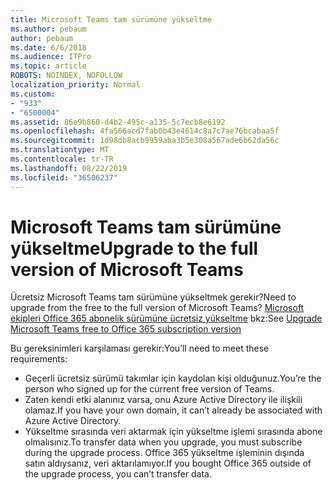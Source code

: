```yaml
---
title: Microsoft Teams tam sürümüne yükseltme
ms.author: pebaum
author: pebaum
ms.date: 6/6/2018
ms.audience: ITPro
ms.topic: article
ROBOTS: NOINDEX, NOFOLLOW
localization_priority: Normal
ms.custom:
- "933"
- "6500004"
ms.assetid: 86e9b860-d4b2-495c-a135-5c7ecb8e6192
ms.openlocfilehash: 4fa566acd7fab0b43e4614c8a7c7ae76bcabaa5f
ms.sourcegitcommit: 1d98db8acb9959aba3b5e308a567ade6b62da56c
ms.translationtype: MT
ms.contentlocale: tr-TR
ms.lasthandoff: 08/22/2019
ms.locfileid: "36506237"
---
```

# <a name="upgrade-to-the-full-version-of-microsoft-teams"></a><span data-ttu-id="23298-102">Microsoft Teams tam sürümüne yükseltme</span><span class="sxs-lookup"><span data-stu-id="23298-102">Upgrade to the full version of Microsoft Teams</span></span>

<span data-ttu-id="23298-103">Ücretsiz Microsoft Teams tam sürümüne yükseltmek gerekir?</span><span class="sxs-lookup"><span data-stu-id="23298-103">Need to upgrade from the free to the full version of Microsoft Teams?</span></span> <span data-ttu-id="23298-104">[Microsoft ekipleri Office 365 abonelik sürümüne ücretsiz yükseltme](https://docs.microsoft.com/microsoftteams/upgrade-freemium) bkz:</span><span class="sxs-lookup"><span data-stu-id="23298-104">See [Upgrade Microsoft Teams free to Office 365 subscription version](https://docs.microsoft.com/microsoftteams/upgrade-freemium)</span></span>

<span data-ttu-id="23298-105">Bu gereksinimleri karşılaması gerekir:</span><span class="sxs-lookup"><span data-stu-id="23298-105">You’ll need to meet these requirements:</span></span>

- <span data-ttu-id="23298-106">Geçerli ücretsiz sürümü takımlar için kaydolan kişi olduğunuz.</span><span class="sxs-lookup"><span data-stu-id="23298-106">You’re the person who signed up for the current free version of Teams.</span></span>
- <span data-ttu-id="23298-107">Zaten kendi etki alanınız varsa, onu Azure Active Directory ile ilişkili olamaz.</span><span class="sxs-lookup"><span data-stu-id="23298-107">If you have your own domain, it can’t already be associated with Azure Active Directory.</span></span>
- <span data-ttu-id="23298-108">Yükseltme sırasında veri aktarmak için yükseltme işlemi sırasında abone olmalısınız.</span><span class="sxs-lookup"><span data-stu-id="23298-108">To transfer data when you upgrade, you must subscribe during the upgrade process.</span></span> <span data-ttu-id="23298-109">Office 365 yükseltme işleminin dışında satın aldıysanız, veri aktarılamıyor.</span><span class="sxs-lookup"><span data-stu-id="23298-109">If you bought Office 365 outside of the upgrade process, you can’t transfer data.</span></span>
